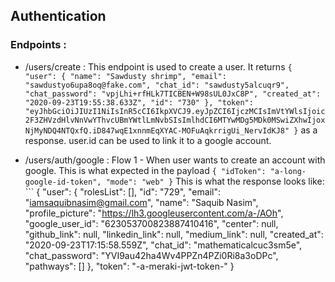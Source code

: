 ## Authentication

### Endpoints :

- /users/create : 
    This endpoint is used to create a user. It returns 
                    ```
                    {
                        "user": {
                            "name": "Sawdusty shrimp",
                            "email": "sawdustyo6upa8oq@fake.com",
                            "chat_id": "sawdusty5alcuqr9",
                            "chat_password": "vpjLhi+rfHLk7TICBEN+W98sUL0JxC8P",
                            "created_at": "2020-09-23T19:55:38.633Z",
                            "id": "730"
                            },
                        "token": "eyJhbGciOiJIUzI1NiIsInR5cCI6IkpXVCJ9.eyJpZCI6IjczMCIsImVtYWlsIjoic2F3ZHVzdHlvNnVwYThvcUBmYWtlLmNvbSIsImlhdCI6MTYwMDg5MDk0MSwiZXhwIjoxNjMyNDQ4NTQxfQ.iD847wqE1xnnmEqXYAC-MOFuAqkrrigUi_NervIdKJ8"
                    }
                    ```
                    as a response. user.id can be used to link it to a google account.

- /users/auth/google :
    Flow 1 - When user wants to create an account with google. This is what expected in the payload
            ```
            {
                "idToken": "a-long-google-id-token",
                "mode": "web"
            }
            ```
    This is what the response looks like:
        ```
        {
            "user": {
                "rolesList": [],
                "id": "729",
                "email": "iamsaquibnasim@gmail.com",
                "name": "Saquib Nasim",
                "profile_picture": "https://lh3.googleusercontent.com/a-/AOh",
                "google_user_id": "623053700823887410416",
                "center": null,
                "github_link": null,
                "linkedin_link": null,
                "medium_link": null,
                "created_at": "2020-09-23T17:15:58.559Z",
                "chat_id": "mathematicalcuc3sm5e",
                "chat_password": "YVI9au42ha4Wv4PPZn4PZi0Ri8a3oDPc",
                "pathways": []
            },
            "token": "-a-meraki-jwt-token-"
        }